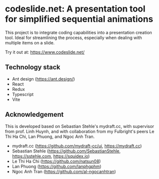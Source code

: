 # codeslide.net: A presentation tool for simplified sequential animations

This project is to integrate coding capabilities into a presentation creation tool. Ideal for streamlining the process, especially when dealing with multiple items on a slide.

Try it out at: https://www.codeslide.net/

## Technology stack

* Ant design (https://ant.design/)
* React
* Redux
* Typescript
* Vite

## Acknowledgement

This is developed based on Sebastian Stehle's mydraft.cc, with supervisor from prof. Linh Huynh, and with collaboration from my Fulbright's peers Le Thi Ha Chi, Lan Phuong, and Ngoc Anh Tran.

* mydraft.cc (https://github.com/mydraft-cc/ui, https://mydraft.cc)
* Sebastian Stehle (https://github.com/SebastianStehle, https://sstehle.com, https://squidex.io)
* Le Thi Ha Chi (https://github.com/natsun08)
* Lan Phuong (https://github.com/lanphgphm)
* Ngoc Anh Tran (https://github.com/al-ngocanhtran)